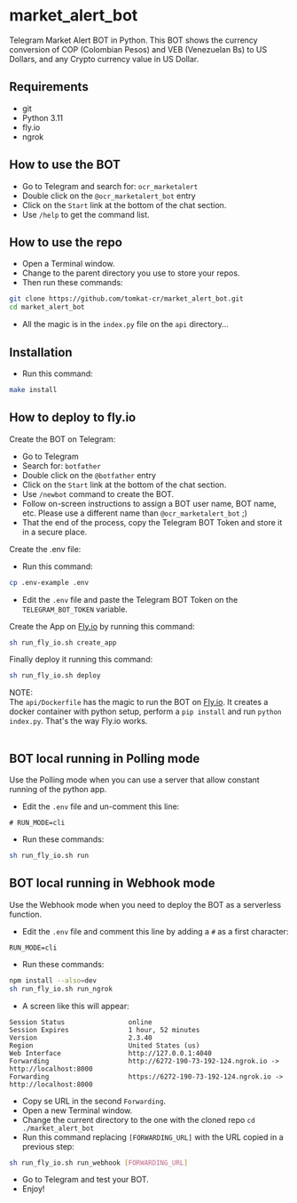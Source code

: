 # market_alert_bot
Telegram Market Alert BOT in Python.
This BOT shows the currency conversion of COP (Colombian Pesos) and VEB (Venezuelan Bs) to US Dollars, and any Crypto currency value in US Dollar.

## Requirements

- git
- Python 3.11
- fly.io
- ngrok

## How to use the BOT

- Go to Telegram and search for: `ocr_marketalert`
- Double click on the `@ocr_marketalert_bot` entry
- Click on the `Start` link at the bottom of the chat section.
- Use `/help` to get the command list.

## How to use the repo

- Open a Terminal window.
- Change to the parent directory you use to store your repos.
- Then run these commands:

```bash
git clone https://github.com/tomkat-cr/market_alert_bot.git
cd market_alert_bot
```

- All the magic is in the `index.py` file on the `api` directory...

## Installation

- Run this command:

```bash
make install
```

## How to deploy to fly.io

Create the BOT on Telegram:

- Go to Telegram
- Search for: `botfather`
- Double click on the `@botfather` entry
- Click on the `Start` link at the bottom of the chat section.
- Use `/newbot` command to create the BOT.
- Follow on-screen instructions to assign a BOT user name, BOT name, etc. Please use a different name than `@ocr_marketalert_bot` ;)
- That the end of the process, copy the Telegram BOT Token and store it in a secure place.

Create the .env file:

- Run this command:

```bash
cp .env-example .env
```

- Edit the `.env` file and paste the Telegram BOT Token on the `TELEGRAM_BOT_TOKEN` variable.

Create the App on [Fly.io](https://fly.io) by running this command:

```bash
sh run_fly_io.sh create_app
```

Finally deploy it running this command:

```bash
sh run_fly_io.sh deploy
```

NOTE:<br/>
The `api/Dockerfile` has the magic to run the BOT on [Fly.io](https://fly.io). It creates a docker container with python setup, perform a `pip install` and run `python index.py`. That's the way Fly.io works.<br/><br/>

## BOT local running in Polling mode

Use the Polling mode when you can use a server that allow constant running of the python app.

- Edit the `.env` file and un-comment this line:

```
# RUN_MODE=cli
```

- Run these commands:

```bash
sh run_fly_io.sh run
```

## BOT local running in Webhook mode

Use the Webhook mode when you need to deploy the BOT as a serverless function.

- Edit the `.env` file and comment this line by adding a `#` as a first character:

```
RUN_MODE=cli
```

- Run these commands:

```bash
npm install --also=dev
sh run_fly_io.sh run_ngrok
```

- A screen like this will appear:

```
Session Status                online
Session Expires               1 hour, 52 minutes
Version                       2.3.40
Region                        United States (us)
Web Interface                 http://127.0.0.1:4040
Forwarding                    http://6272-190-73-192-124.ngrok.io -> http://localhost:8000
Forwarding                    https://6272-190-73-192-124.ngrok.io -> http://localhost:8000
```

- Copy se URL in the second `Forwarding`.
- Open a new Terminal window.
- Change the current directory to the one with the cloned repo `cd ./market_alert_bot`
- Run this command replacing `[FORWARDING_URL]` with the URL copied in a previous step:

```bash
sh run_fly_io.sh run_webhook [FORWARDING_URL]
```
- Go to Telegram and test your BOT.
- Enjoy!
